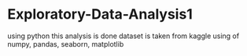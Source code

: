 # Exploratory-Data-Analysis1
using python this analysis is done 
dataset is taken from kaggle
using of numpy, pandas, seaborn, matplotlib
